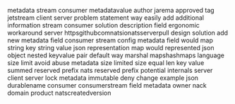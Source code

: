 metadata stream consumer metadatavalue author jarema approved tag jetstream client server problem statement way easily add additional information stream consumer solution description field ergonomic workaround server httpsgithubcomnatsionatsserverpull design solution add new metadata field consumer stream config metadata field would map string key string value json representation map would represented json object nested keyvalue pair default way marshal mapshashmaps language size limit avoid abuse metadata size limited size equal len key value summed reserved prefix nats reserved prefix potential internals server client server lock metadata immutable deny change example json durablename consumer consumerstream field metadata owner nack domain product natscreatedversion